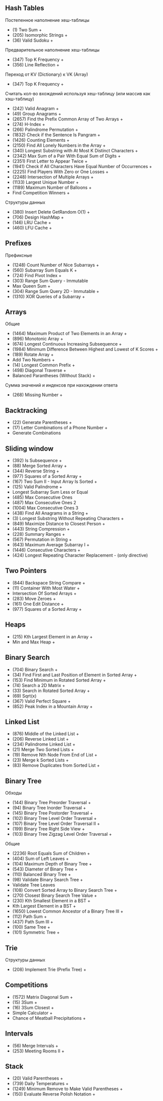 ## Hash Tables

Постепенное наполнение хеш-таблицы
- (1) Two Sum +
- (205) Isomorphic Strings +
- (36) Valid Sudoku +

Предварительное наполнение хеш-таблицы
- (347) Top K Frequency +
- (356) Line Reflection +

Переход от KV (Dictionary) к VK (Array)
- (347) Top K Frequency +

Считать кол-во вхождений используя хеш-таблицу (или массив как хэш-таблицу)
- (242) Valid Anagram +
- (49) Group Anagrams +
- (2657) Find the Prefix Common Array of Two Arrays +
- (274) H-Index +
- (266) Palindrome Permutation +
- (1832) Check if the Sentence Is Pangram +
- (1426) Counting Elements +
- (2150) Find All Lonely Numbers in the Array +
- (340) Longest Substring with At Most K Distinct Characters +
- (2342) Max Sum of a Pair With Equal Sum of Digits +
- (2351) First Letter to Appear Twice +
- (1941) Check if All Characters Have Equal Number of Occurrences +
- (2225) Find Players With Zero or One Losses +
- (2248) Intersection of Multiple Arrays +
- (1133) Largest Unique Number +
- (1189) Maximum Number of Balloons +
- Find Competition Winners +

Структуры данных
- (380) Insert Delete GetRandom O(1) +
- (706) Design HashMap +
- (146) LRU Cache +
- (460) LFU Cache +

## Prefixes

Префиксные
- (1248) Count Number of Nice Subarrays +
- (560) Subarray Sum Equals K +
- (724) Find Pivot Index +
- (303) Range Sum Query - Immutable
- Max Queen Sum +
- (304) Range Sum Query 2D - Immutable +
- (1310) XOR Queries of a Subarray +

## Arrays

Общие
- (1464) Maximum Product of Two Elements in an Array +
- (896) Monotonic Array +
- (674) Longest Continuous Increasing Subsequence +
- (1984) Minimum Difference Between Highest and Lowest of K Scores +
- (189) Rotate Array +
- Add Two Numbers +
- (14) Longest Common Prefix +
- (498) Diagonal Traverse +
- Balanced Parantheses (Without Stack) +

Сумма значений и индексов при нахождении ответа
- (268) Missing Number +

## Backtracking

- (22) Generate Parentheses +
- (17) Letter Combinations of a Phone Number +
- Generate Combinations

## Sliding window

- (392) Is Subsequence +
- (88) Merge Sorted Array +
- (344) Reverse String +
- (977) Squares of a Sorted Array +
- (167) Two Sum II - Input Array Is Sorted +
- (125) Valid Palindrome +
- Longest Subarray Sum Less or Equal
- (485) Max Consecutive Ones
- (487) Max Consecutive Ones 2
- (1004) Max Consecutive Ones 3
- (438) Find All Anagrams in a String +
- (3) Longest Substring Without Repeating Characters +
- (849) Maximize Distance to Closest Person +
- (443) String Compression +
- (228) Summary Ranges +
- (567) Permutation in String +
- (643) Maximum Average Subarray I +
- (1446) Consecutive Characters +
- (424) Longest Repeating Character Replacement - (only directive)

## Two Pointers
- (844) Backspace String Compare +
- (11) Container With Most Water +
- Intersection Of Sorted Arrays +
- (283) Move Zeroes +
- (161) One Edit Distance +
- (977) Squares of a Sorted Array +

## Heaps
- (215) Kth Largest Element in an Array +
- Min and Max Heap +

## Binary Search
- (704) Binary Search +
- (34) Find First and Last Position of Element in Sorted Array +
- (153) Find Minimum in Rotated Sorted Array +
- (74) Search a 2D Matrix +
- (33) Search in Rotated Sorted Array +
- (69) Sqrt(x)
- (367) Valid Perfect Square +
- (852) Peak Index in a Mountain Array +

## Linked List
- (876) Middle of the Linked List +
- (206) Reverse Linked List +
- (234) Palindrome Linked List +
- (21) Merge Two Sorted Lists +
- (19) Remove Nth Node From End of List +
- (23) Merge k Sorted Lists +
- (83) Remove Duplicates from Sorted List +

## Binary Tree
Обходы
- (144) Binary Tree Preorder Traversal +
- (94) Binary Tree Inorder Traversal +
- (145) Binary Tree Postorder Traversal +
- (102) Binary Tree Level Order Traversal +
- (107) Binary Tree Level Order Traversal II +
- (199) Binary Tree Right Side View +
- (103) Binary Tree Zigzag Level Order Traversal +

Общие
- (2236) Root Equals Sum of Children +
- (404) Sum of Left Leaves +
- (104) Maximum Depth of Binary Tree +
- (543) Diameter of Binary Tree +
- (110) Balanced Binary Tree +
- (98) Validate Binary Search Tree +
- Validate Tree Leaves
- (108) Convert Sorted Array to Binary Search Tree +
- (270) Closest Binary Search Tree Value +
- (230) Kth Smallest Element in a BST +
- Kth Largest Element in a BST +
- (1650) Lowest Common Ancestor of a Binary Tree III +
- (112) Path Sum +
- (437) Path Sum III +
- (100) Same Tree +
- (101) Symmetric Tree +

## Trie
Структуры данных
- (208) Implement Trie (Prefix Tree) +

## Competitions
- (1572) Matrix Diagonal Sum +
- (15) 3Sum +
- (16) 3Sum Closest +
- Simple Calculator +
- Chance of Meatball Precipitations +

## Intervals
- (56) Merge Intervals +
- (253) Meeting Rooms II +

## Stack
- (20) Valid Parentheses +
- (739) Daily Temperatures +
- (1249) Minimum Remove to Make Valid Parentheses +
- (150) Evaluate Reverse Polish Notation +

